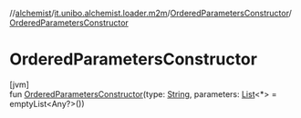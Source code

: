 //[alchemist](../../../index.md)/[it.unibo.alchemist.loader.m2m](../index.md)/[OrderedParametersConstructor](index.md)/[OrderedParametersConstructor](-ordered-parameters-constructor.md)

# OrderedParametersConstructor

[jvm]\
fun [OrderedParametersConstructor](-ordered-parameters-constructor.md)(type: [String](https://kotlinlang.org/api/latest/jvm/stdlib/kotlin/-string/index.html), parameters: [List](https://kotlinlang.org/api/latest/jvm/stdlib/kotlin.collections/-list/index.html)<*> = emptyList<Any?>())
